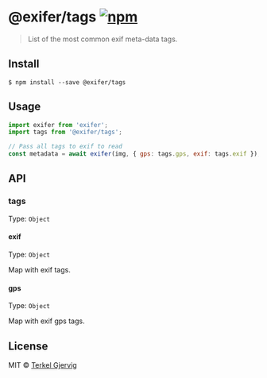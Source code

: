 # @exifer/tags [![npm](https://img.shields.io/npm/v/@exifer/tags.svg)](https://npmjs.org/package/@exifer/tags)

> List of the most common exif meta-data tags.


## Install

```
$ npm install --save @exifer/tags
```

## Usage

```js
import exifer from 'exifer';
import tags from '@exifer/tags';

// Pass all tags to exif to read
const metadata = await exifer(img, { gps: tags.gps, exif: tags.exif });
```

## API

### tags
Type: `Object`


#### exif
Type: `Object`

Map with exif tags.


#### gps
Type: `Object`

Map with exif gps tags.


## License

MIT © [Terkel Gjervig](https://terkel.com)

[exifer]: https://github.com/terkelg/exifer
[parse]: https://github.com/terkelg/exifer/tree/master/packages/parse
